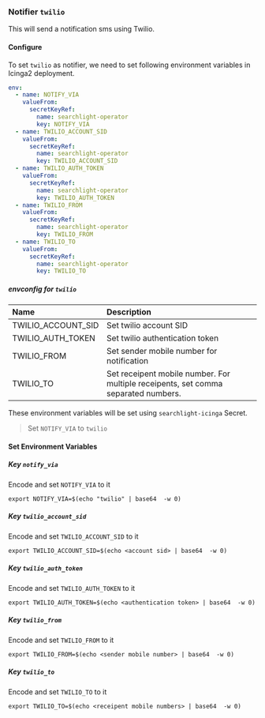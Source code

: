 ### Notifier `twilio`

This will send a notification sms using Twilio.

#### Configure

To set `twilio` as notifier, we need to set following environment variables in Icinga2 deployment.

```yaml
env:
  - name: NOTIFY_VIA
    valueFrom:
      secretKeyRef:
        name: searchlight-operator
        key: NOTIFY_VIA
  - name: TWILIO_ACCOUNT_SID
    valueFrom:
      secretKeyRef:
        name: searchlight-operator
        key: TWILIO_ACCOUNT_SID
  - name: TWILIO_AUTH_TOKEN
    valueFrom:
      secretKeyRef:
        name: searchlight-operator
        key: TWILIO_AUTH_TOKEN
  - name: TWILIO_FROM
    valueFrom:
      secretKeyRef:
        name: searchlight-operator
        key: TWILIO_FROM
  - name: TWILIO_TO
    valueFrom:
      secretKeyRef:
        name: searchlight-operator
        key: TWILIO_TO
```

##### envconfig for `twilio`

| Name                | Description                                                                        |
| :---                | :---                                                                               |
| TWILIO_ACCOUNT_SID  | Set twilio account SID                                                             |
| TWILIO_AUTH_TOKEN   | Set twilio authentication token                                                    |
| TWILIO_FROM         | Set sender mobile number for notification                                          |
| TWILIO_TO           | Set receipent mobile number. For multiple receipents, set comma separated numbers. |



These environment variables will be set using `searchlight-icinga` Secret.

> Set `NOTIFY_VIA` to `twilio`

#### Set Environment Variables

##### Key `notify_via`
Encode and set `NOTIFY_VIA` to it
```console
export NOTIFY_VIA=$(echo "twilio" | base64  -w 0)
```

##### Key `twilio_account_sid`
Encode and set `TWILIO_ACCOUNT_SID` to it
```console
export TWILIO_ACCOUNT_SID=$(echo <account sid> | base64  -w 0)
```

##### Key `twilio_auth_token`
Encode and set `TWILIO_AUTH_TOKEN` to it
```console
export TWILIO_AUTH_TOKEN=$(echo <authentication token> | base64  -w 0)
```

##### Key `twilio_from`
Encode and set `TWILIO_FROM` to it
```console
export TWILIO_FROM=$(echo <sender mobile number> | base64  -w 0)
```

##### Key `twilio_to`
Encode and set `TWILIO_TO` to it
```console
export TWILIO_TO=$(echo <receipent mobile numbers> | base64  -w 0)
```
